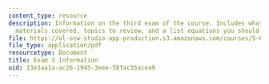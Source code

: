 ```yaml
---
content_type: resource
description: Information on the third exam of the course. Includes what to bring,
  materials covered, topics to review, and a list equations you should know.
file: https://ol-ocw-studio-app-production.s3.amazonaws.com/courses/5-60-thermodynamics-kinetics-spring-2008/13e3aa1aac2619453eee58fac55acea9_5_60_exam3_info.pdf
file_type: application/pdf
resourcetype: Document
title: Exam 3 Information
uid: 13e3aa1a-ac26-1945-3eee-58fac55acea9
---
```

